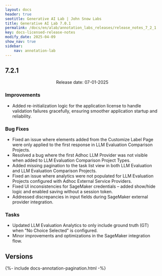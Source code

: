 ```yaml
---
layout: docs
header: true
seotitle: Generative AI Lab | John Snow Labs
title: Generative AI Lab 7.0.1
permalink: /docs/en/alab/annotation_labs_releases/release_notes_7_2_1
key: docs-licensed-release-notes
modify_date: 2025-04-09
show_nav: true
sidebar:
    nav: annotation-lab
---
```


<div class="h3-box" markdown="1">

## 7.2.1

<p style="text-align:center;">Release date: 07-01-2025</p>

### Improvements
- Added re-initialization logic for the application license to handle validation failures gracefully, ensuring smoother application startup and reliability.
 
### Bug Fixes
- Fixed an issue where elements added from the Customize Label Page were only applied to the first response in LLM Evaluation Comparison Projects.
- Resolved a bug where the first Adhoc LLM Provider was not visible when added to LLM Evaluation Comparison Project Types.
- Added missing pagination to the task list view in both LLM Evaluation and LLM Evaluation Comparison Projects.
- Fixed an issue where analytics were not populated for LLM Evaluation Projects configured with Adhoc External Service Providers.
- Fixed UI inconsistencies for SageMaker credentials – added show/hide logic and enabled saving without a session token.
- Addressed discrepancies in input fields during SageMaker external provider integration.
 
### Tasks
- Updated LLM Evaluation Analytics to only include ground truth (GT) when "No Choice Selected" is configured.
- Minor improvements and optimizations in the SageMaker integration flow.

</div><div class="prev_ver h3-box" markdown="1">

## Versions

</div>

{%- include docs-annotation-pagination.html -%}